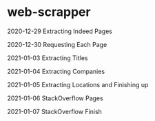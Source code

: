 # web-scrapper

2020-12-29  Extracting Indeed Pages

2020-12-30  Requesting Each Page

2021-01-03  Extracting Titles

2021-01-04  Extracting Companies

2021-01-05  Extracting Locations and Finishing up

2021-01-06  StackOverflow Pages

2021-01-07  StackOverflow Finish
